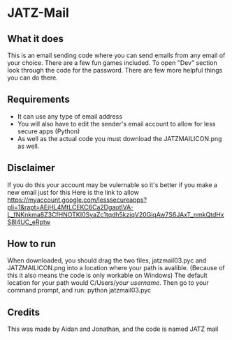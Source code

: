# JATZ-Mail

## What it does
This is an email sending code where you can send emails from any email of your choice.
There are a few fun games included.
To open "Dev" section look through the code for the password. There are few more helpful things you can do there.



## Requirements
- It can use any type of email address 
- You will also have to edit the sender's email account to allow for less secure apps (Python)
- As well as the actual code you must download the JATZMAILICON.png as well.

## Disclaimer

If you do this your account may be vulernable so it's better if you make a new email just for this
Here is the link to allow https://myaccount.google.com/lesssecureapps?pli=1&rapt=AEjHL4MtLCEKC6Ca2DgaotIVA-L_fNKnkma8Z3CfHNOTKI0SyaZc1tqdh5kziqV20GiqAw7S6JAxT_nmkQtdHxS8l4UC_eRptw

## How to run
When downloaded, you should drag the two files, jatzmail03.pyc and JATZMAILICON.png into a location where your path is avalible. (Because of this it also means the code is only workable on Windows) The default location for your path would C/Users/*your username*. Then go to your command prompt, and run: python jatzmail03.pyc


## Credits
This was made by Aidan and Jonathan, and the code is named JATZ mail
